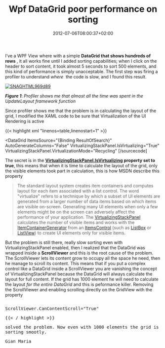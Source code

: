 ﻿---
title: "Wpf DataGrid poor performance on sorting"
description: ""
date: 2012-07-06T08:00:37+02:00
draft: false
tags: [DataGrid,WPF]
categories: [WPF]
---
I’ve a WPF View where with a simple  **DataGrid that shows hundreds of rows** , it all works fine until I added sorting capabilities; when I click on the header to sort content, it took almost 5 seconds to sort 500 elements, and this kind of performance is simply unacceptable. The first step was firing a profiler to understand *where*  the code is slow, and I found this result.

[![SNAGHTML969d89](https://www.codewrecks.com/blog/wp-content/uploads/2012/07/SNAGHTML969d89_thumb.png "SNAGHTML969d89")](https://www.codewrecks.com/blog/wp-content/uploads/2012/07/SNAGHTML969d89.png)

 ***Figure 1***: *Profiler shows me that almost all the time was spent in the UpdateLayout framework function*

Since profiler shows me that the problem is in calculating the layout of the grid, I modified the XAML code to be sure that Virtualization of the UI Rendering is active

{{< highlight xml "linenos=table,linenostart=1" >}}


<DataGrid ItemsSource="{Binding ResultOfSearch}" 
            AutoGenerateColumns="False" 
            VirtualizingStackPanel.IsVirtualizing="True"
            VirtualizingStackPanel.VirtualizationMode="Recycling"
&#91;/sourcecode&#93;
</pre>
</div>

<p>The secret is in the <a href="http://msdn.microsoft.com/en-us/library/system.windows.controls.virtualizingstackpanel.isvirtualizing"><strong>VirtualizingStackPanel.IsVirtualizing</strong></a><strong> property set to true</strong>, this means that when it is time to calculate the layout of the grid, only the visible elements took part in calculation, this is how MSDN describe this property</p>

<blockquote>
  <p>The standard layout system creates item containers and computes layout for each item associated with a list control. The word &quot;virtualize&quot; refers to a technique by which a subset of UI elements are generated from a larger number of data items based on which items are visible on-screen. Generating many UI elements when only a few elements might be on the screen can adversely affect the performance of your application. The <a href="http://msdn.microsoft.com/en-us/library/system.windows.controls.virtualizingstackpanel.aspx">VirtualizingStackPanel</a> calculates the number of visible items and works with the <a href="http://msdn.microsoft.com/en-us/library/system.windows.controls.itemcontainergenerator.aspx">ItemContainerGenerator</a> from an <a href="http://msdn.microsoft.com/en-us/library/system.windows.controls.itemscontrol.aspx">ItemsControl</a> (such as <a href="http://msdn.microsoft.com/en-us/library/system.windows.controls.listbox.aspx">ListBox</a> or <a href="http://msdn.microsoft.com/en-us/library/system.windows.controls.listview.aspx">ListView</a>) to create UI elements only for visible items.</p>
</blockquote>

<p>But the problem is still there, really slow sorting even with VirtualizingStackPanel enabled, then I realized that the DataGrid was wrapped inside a <strong>ScrollViewer</strong> and this is the root cause of the problem. The ScrollViewer lets its content grow to occupy all the space he need, then he manage to scroll its content. This means that if you put a complex control like a DataGrid inside a ScrollViewer you are vanishing the concept of VirtualizingStackPanel because the DataGrid will always calculate the layout for full content. If the grid has 1000 element he will need to calculate the layout <em>for the entire DataGrid</em> and this is peformance killer. Removing the ScrollViewer and enabling scrolling directly on the GridView with the property </p>

<div style="padding-bottom: 0px; margin: 0px; padding-left: 0px; padding-right: 0px; display: inline; float: none; padding-top: 0px" id="scid:C89E2BDB-ADD3-4f7a-9810-1B7EACF446C1:2d3619b7-3544-4276-912f-94d2e58237a4" class="wlWriterEditableSmartContent"><pre style=white-space:normal>

ScrollViewer.CanContentScroll="True"

{{< / highlight >}}

solved the problem. Now even with 1000 elements the grid is sorting smootly.

Gian Maria
